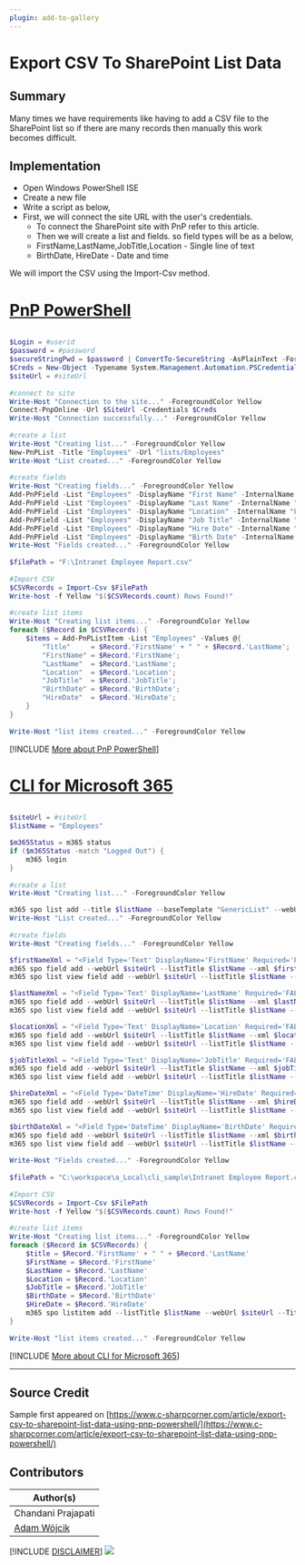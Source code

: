 ```yaml
---
plugin: add-to-gallery
---
```


# Export CSV To SharePoint List Data

## Summary

Many times we have requirements like having to add a CSV file to the SharePoint list so if there are many records then manually this work becomes difficult.

## Implementation

- Open Windows PowerShell ISE
- Create a new file
- Write a script as below,
- First, we will connect the site URL with the user's credentials.
    - To connect the SharePoint site with PnP refer to this article.
    - Then we will create a list and fields. so field types will be as a below,
    - FirstName,LastName,JobTitle,Location - Single line of text
    - BirthDate, HireDate - Date and time

We will import the CSV using the Import-Csv method.

# [PnP PowerShell](#tab/pnpps)
```powershell

$Login = #userid    
$password = #password  
$secureStringPwd = $password | ConvertTo-SecureString -AsPlainText -Force     
$Creds = New-Object -Typename System.Management.Automation.PSCredential -ArgumentList $Login, $secureStringPwd   
$siteUrl = #siteUrl  
 
#connect to site  
Write-Host "Connection to the site..." -ForegroundColor Yellow  
Connect-PnpOnline -Url $SiteUrl -Credentials $Creds       
Write-Host "Connection successfully..." -ForegroundColor Yellow  
 
#create a list  
Write-Host "Creating list..." -ForegroundColor Yellow  
New-PnPList -Title "Employees" -Url "lists/Employees"   
Write-Host "List created..." -ForegroundColor Yellow  
 
#create fields  
Write-Host "Creating fields..." -ForegroundColor Yellow  
Add-PnPField -List "Employees" -DisplayName "First Name" -InternalName "FirstName" -Type Text -AddToDefaultView  
Add-PnPField -List "Employees" -DisplayName "Last Name" -InternalName "LastName" -Type Text -AddToDefaultView  
Add-PnPField -List "Employees" -DisplayName "Location" -InternalName "Location" -Type Text -AddToDefaultView  
Add-PnPField -List "Employees" -DisplayName "Job Title" -InternalName "JobTitle" -Type Text -AddToDefaultView   
Add-PnPField -List "Employees" -DisplayName "Hire Date" -InternalName "HireDate" -Type DateTime -AddToDefaultView  
Add-PnPField -List "Employees" -DisplayName "Birth Date" -InternalName "BirthDate" -Type DateTime -AddToDefaultView  
Write-Host "Fields created..." -ForegroundColor Yellow  
  
$filePath = "F:\Intranet Employee Report.csv"  
 
#Import CSV  
$CSVRecords = Import-Csv $FilePath  
Write-host -f Yellow "$($CSVRecords.count) Rows Found!"  
 
#create list items  
Write-Host "Creating list items..." -ForegroundColor Yellow  
foreach ($Record in $CSVRecords) {  
    $items = Add-PnPListItem -List "Employees" -Values @{  
        "Title"     = $Record.'FirstName' + " " + $Record.'LastName';  
        "FirstName" = $Record.'FirstName';  
        "LastName"  = $Record.'LastName';  
        "Location"  = $Record.'Location';  
        "JobTitle"  = $Record.'JobTitle';        
        "BirthDate" = $Record.'BirthDate';  
        "HireDate"  = $Record.'HireDate';  
    }  
}  
  
Write-Host "list items created..." -ForegroundColor Yellow  

```
[!INCLUDE [More about PnP PowerShell](../../docfx/includes/MORE-PNPPS.md)]

# [CLI for Microsoft 365](#tab/cli-m365-ps)
```powershell

$siteUrl = #siteUrl
$listName = "Employees"

$m365Status = m365 status
if ($m365Status -match "Logged Out") {
    m365 login
}
 
#create a list  
Write-Host "Creating list..." -ForegroundColor Yellow  

m365 spo list add --title $listName --baseTemplate "GenericList" --webUrl $siteUrl
Write-Host "List created..." -ForegroundColor Yellow  
 
#create fields  
Write-Host "Creating fields..." -ForegroundColor Yellow  

$firstNameXml = "<Field Type='Text' DisplayName='FirstName' Required='FALSE' EnforceUniqueValues='FALSE' Indexed='FALSE' ID='{6085e32a-339b-4da7-ab6d-c1e013e5ab27}' SourceID='{4f118c69-66e0-497c-96ff-d7855ce0713d}' StaticName='FirstName' Name='FirstName'></Field>"
m365 spo field add --webUrl $siteUrl --listTitle $listName --xml $firstNameXml
m365 spo list view field add --webUrl $siteUrl --listTitle $listName --viewTitle 'All Items' --fieldTitle 'FirstName'

$lastNameXml = "<Field Type='Text' DisplayName='LastName' Required='FALSE' EnforceUniqueValues='FALSE' Indexed='FALSE' ID='{1b9be491-0a09-4381-b9e2-7a980a5b8ad9}' SourceID='{4f118c69-66e0-497c-96ff-d7855ce0713d}' StaticName='LastName' Name='LastName'></Field>"
m365 spo field add --webUrl $siteUrl --listTitle $listName --xml $lastNameXml
m365 spo list view field add --webUrl $siteUrl --listTitle $listName --viewTitle 'All Items' --fieldTitle 'LastName'

$locationXml = "<Field Type='Text' DisplayName='Location' Required='FALSE' EnforceUniqueValues='FALSE' Indexed='FALSE' ID='{b801e08f-c9e1-406d-a044-237f576157be}' SourceID='{4f118c69-66e0-497c-96ff-d7855ce0713d}' StaticName='Location' Name='Location'></Field>"
m365 spo field add --webUrl $siteUrl --listTitle $listName --xml $locationXml
m365 spo list view field add --webUrl $siteUrl --listTitle $listName --viewTitle 'All Items' --fieldTitle 'Location'

$jobTitleXml = "<Field Type='Text' DisplayName='JobTitle' Required='FALSE' EnforceUniqueValues='FALSE' Indexed='FALSE' ID='{127da56f-8d7f-4f36-a461-afab9f5c6f34}' SourceID='{4f118c69-66e0-497c-96ff-d7855ce0713d}' StaticName='JobTitle' Name='JobTitle'></Field>"
m365 spo field add --webUrl $siteUrl --listTitle $listName --xml $jobTitleXml
m365 spo list view field add --webUrl $siteUrl --listTitle $listName --viewTitle 'All Items' --fieldTitle 'JobTitle'

$hireDateXml = "<Field Type='DateTime' DisplayName='HireDate' Required='FALSE' EnforceUniqueValues='FALSE' Indexed='FALSE' ID='{41351989-e693-430d-9c40-d4e19c47df08}' SourceID='{4f118c69-66e0-497c-96ff-d7855ce0713d}' StaticName='HireDate' Name='HireDate'></Field>"
m365 spo field add --webUrl $siteUrl --listTitle $listName --xml $hireDateXml
m365 spo list view field add --webUrl $siteUrl --listTitle $listName --viewTitle 'All Items' --fieldTitle 'HireDate'

$birthDateXml = "<Field Type='DateTime' DisplayName='BirthDate' Required='FALSE' EnforceUniqueValues='FALSE' Indexed='FALSE' ID='{b0541eb4-d16f-4b44-a92a-d36a2e3f88ba}' SourceID='{4f118c69-66e0-497c-96ff-d7855ce0713d}' StaticName='BirthDate' Name='BirthDate'></Field>"
m365 spo field add --webUrl $siteUrl --listTitle $listName --xml $birthDateXml
m365 spo list view field add --webUrl $siteUrl --listTitle $listName --viewTitle 'All Items' --fieldTitle 'BirthDate'
 
Write-Host "Fields created..." -ForegroundColor Yellow  
  
$filePath = "C:\workspace\a_Local\cli_sample\Intranet Employee Report.csv"  
 
#Import CSV  
$CSVRecords = Import-Csv $FilePath  
Write-host -f Yellow "$($CSVRecords.count) Rows Found!"  
 
#create list items  
Write-Host "Creating list items..." -ForegroundColor Yellow  
foreach ($Record in $CSVRecords) {  
    $title = $Record.'FirstName' + " " + $Record.'LastName'
    $FirstName = $Record.'FirstName'
    $LastName = $Record.'LastName'
    $Location = $Record.'Location'
    $JobTitle = $Record.'JobTitle'
    $BirthDate = $Record.'BirthDate'
    $HireDate = $Record.'HireDate'
    m365 spo listitem add --listTitle $listName --webUrl $siteUrl --Title $title --FirstName $FirstName --LastName $LastName --Location $Location --JobTitle $JobTitle --BirthDate $BirthDate --HireDate $HireDate
}  
  
Write-Host "list items created..." -ForegroundColor Yellow  


```
[!INCLUDE [More about CLI for Microsoft 365](../../docfx/includes/MORE-CLIM365.md)]
***

## Source Credit

Sample first appeared on [https://www.c-sharpcorner.com/article/export-csv-to-sharepoint-list-data-using-pnp-powershell/](https://www.c-sharpcorner.com/article/export-csv-to-sharepoint-list-data-using-pnp-powershell/)

## Contributors

| Author(s) |
|-----------|
| Chandani Prajapati |
| [Adam Wójcik](https://github.com/Adam-it)|

[!INCLUDE [DISCLAIMER](../../docfx/includes/DISCLAIMER.md)]
<img src="https://m365-visitor-stats.azurewebsites.net/script-samples/scripts/spo-export-data-to-sharepoint-lists" aria-hidden="true" />
